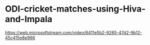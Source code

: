 # ODI-cricket-matches-using-Hiva-and-Impala

https://web.microsoftstream.com/video/6411e5b2-9265-47d2-9b12-45c415e8e966
